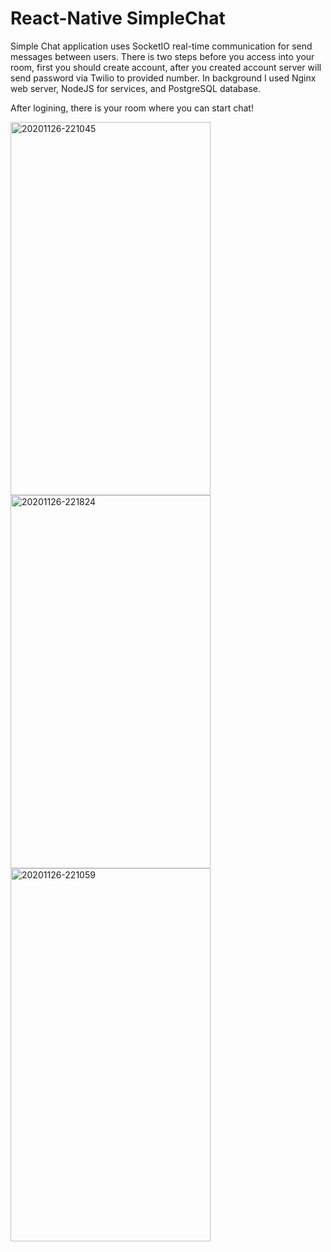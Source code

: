 # React-Native SimpleChat

Simple Chat application uses SocketIO real-time communication for send messages between users. There is two steps before you access into your room, first you should create account, after you created account server will send password via Twilio to provided number. In background I used Nginx web server, NodeJS for services, and PostgreSQL database.

After logining, there is your room where you can start chat!

<a href="https://ibb.co/ZxdtCMm"><img src="https://i.ibb.co/Fz6NtDV/20201126-221045.jpg" alt="20201126-221045" width="320" height="597" border="0"></a>
<a href="https://ibb.co/VLJr6Qy"><img src="https://i.ibb.co/HKB1Zxv/20201126-221824.jpg" alt="20201126-221824" width="320" height="597" border="0"></a>
<a href="https://ibb.co/RjCrkG3"><img src="https://i.ibb.co/8YjvLnr/20201126-221059.jpg" alt="20201126-221059" width="320" height="597" border="0"></a>

